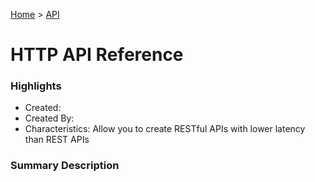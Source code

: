 [Home](../) > [API](../apis/)

# HTTP API Reference

### Highlights

- Created:
- Created By:
- Characteristics: Allow you to create RESTful APIs with lower latency than REST APIs

### Summary Description
